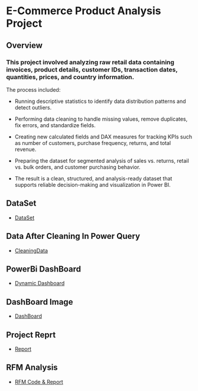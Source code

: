 # E-Commerce Product Analysis Project

## Overview
### This project involved analyzing raw retail data containing invoices, product details, customer IDs, transaction dates, quantities, prices, and country information.
The process included:

- Running descriptive statistics to identify data distribution patterns and detect outliers.

- Performing data cleaning to handle missing values, remove duplicates, fix errors, and standardize fields.

- Creating new calculated fields and DAX measures for tracking KPIs such as number of customers, purchase frequency, returns, and total revenue.

- Preparing the dataset for segmented analysis of sales vs. returns, retail vs. bulk orders, and customer purchasing behavior.

- The result is a clean, structured, and analysis-ready dataset that supports reliable decision-making and visualization in Power BI.

## DataSet
- <a href="https://github.com/Shahdgmal/E-Commerce-Product-Analytics-in-EXCEL-POWER-BI/blob/main/Online%20Retail.xlsx">DataSet</a>

## Data After Cleaning In Power Query
- <a href="https://github.com/Shahdgmal/E-Commerce-Product-Analytics-in-EXCEL-POWER-BI/blob/main/OnlineRetail_PowerQueryData.xlsx">CleaningData</a>

## PowerBi DashBoard
- <a href="https://github.com/Shahdgmal/E-Commerce-Product-Analytics-in-EXCEL-POWER-BI/blob/main/E-CommerceAnalysis.pbix">Dynamic Dashboard</a>

## DashBoard Image
- <a href="https://github.com/Shahdgmal/E-Commerce-Product-Analytics-in-EXCEL-POWER-BI/blob/main/E-commerce%20Dash.png">DashBoard</a>

## Project Reprt
- <a href="https://github.com/Shahdgmal/E-Commerce-Product-Analytics-in-EXCEL-POWER-BI/blob/main/Report.docx">Report<a/>

## RFM Analysis
- <a href="https://colab.research.google.com/drive/1u10Heeu9i1h2cjU3Xg2JChkcKexEw5y1#scrollTo=wimiuaVBhHom">RFM Code & Report</a>
